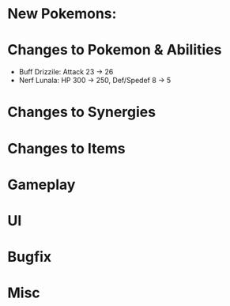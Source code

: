 # New Pokemons:

# Changes to Pokemon & Abilities

- Buff Drizzile: Attack 23 → 26
- Nerf Lunala: HP 300 → 250, Def/Spedef 8 → 5

# Changes to Synergies

# Changes to Items

# Gameplay

# UI

# Bugfix

# Misc
